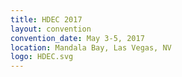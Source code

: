 ```yaml
---
title: HDEC 2017
layout: convention
convention_date: May 3-5, 2017
location: Mandala Bay, Las Vegas, NV
logo: HDEC.svg
---
```


